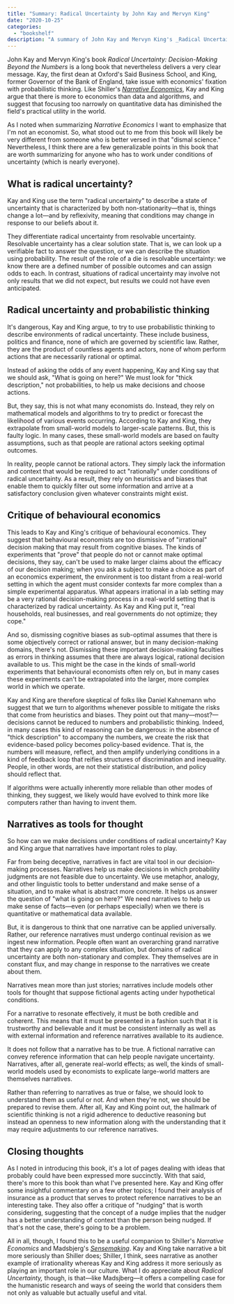 ```yaml
---
title: "Summary: Radical Uncertainty by John Kay and Mervyn King"
date: "2020-10-25"
categories:
  - "bookshelf"
description: "A summary of John Kay and Mervyn King's _Radical Uncertainty_."
---
```

John Kay and Mervyn King's book _Radical Uncertainty: Decision-Making Beyond the Numbers_ is a long book that nevertheless delivers a very clear message. Kay, the first dean at Oxford's Said Business School, and King, former Governor of the Bank of England, take issue with economics' fixation with probabilistic thinking. Like Shiller's [_Narrative Economics_](https://mobydiction.ca/blog/review-shiller-narrative-economics), Kay and King argue that there is more to economics than data and algorithms, and suggest that focusing too narrowly on quantitative data has diminished the field's practical utility in the world.

As I noted when summarizing _Narrative Economics_ I want to emphasize that I'm not an economist. So, what stood out to me from this book will likely be very different from someone who is better versed in that "dismal science." Nevertheless, I think there are a few generalizable points in this book that are worth summarizing for anyone who has to work under conditions of uncertainty (which is nearly everyone).

## What is radical uncertainty?

Kay and King use the term "radical uncertainty" to describe a state of uncertainty that is characterized by both non-stationarity—that is, things change a lot—and by reflexivity, meaning that conditions may change in response to our beliefs about it.

They differentiate radical uncertainty from resolvable uncertainty. Resolvable uncertainty has a clear solution state. That is, we can look up a verifiable fact to answer the question, or we can describe the situation using probability. The result of the role of a die is resolvable uncertainty: we know there are a defined number of possible outcomes and can assign odds to each. In contrast, situations of radical uncertainty may involve not only results that we did not expect, but results we could not have even anticipated.

## Radical uncertainty and probabilistic thinking

It's dangerous, Kay and King argue, to try to use probabilistic thinking to describe environments of radical uncertainty. These include business, politics and finance, none of which are governed by scientific law. Rather, they are the product of countless agents and actors, none of whom perform actions that are necessarily rational or optimal.

Instead of asking the odds of any event happening, Kay and King say that we should ask, "What is going on here?" We must look for "thick description," not probabilities, to help us make decisions and choose actions.

But, they say, this is not what many economists do. Instead, they rely on mathematical models and algorithms to try to predict or forecast the likelihood of various events occurring. According to Kay and King, they extrapolate from small-world models to larger-scale patterns. But, this is faulty logic. In many cases, these small-world models are based on faulty assumptions, such as that people are rational actors seeking optimal outcomes.

In reality, people cannot be rational actors. They simply lack the information and context that would be required to act "rationally" under conditions of radical uncertainty. As a result, they rely on heuristics and biases that enable them to quickly filter out some information and arrive at a satisfactory conclusion given whatever constraints might exist.

## Critique of behavioural economics

This leads to Kay and King's critique of behavioural economics. They suggest that behavioural economists are too dismissive of "irrational" decision making that may result from cognitive biases. The kinds of experiments that "prove" that people do not or cannot make optimal decisions, they say, can't be used to make larger claims about the efficacy of our decision making; when you ask a subject to make a choice as part of an economics experiment, the environment is too distant from a real-world setting in which the agent must consider contexts far more complex than a simple experimental apparatus. What appears irrational in a lab setting may be a very rational decision-making process in a real-world setting that is characterized by radical uncertainty. As Kay and King put it, "real households, real businesses, and real governments do not optimize; they cope."

And so, dismissing cognitive biases as sub-optimal assumes that there is some objectively correct or rational answer, but in many decision-making domains, there's not. Dismissing these important decision-making faculties as errors in thinking assumes that there are always logical, rational decision available to us. This might be the case in the kinds of small-world experiments that behavioural economists often rely on, but in many cases these experiments can't be extrapolated into the larger, more complex world in which we operate.

Kay and King are therefore skeptical of folks like Daniel Kahnemann who suggest that we turn to algorithms whenever possible to mitigate the risks that come from heuristics and biases. They point out that many—most?—decisions cannot be reduced to numbers and probabilistic thinking. Indeed, in many cases this kind of reasoning can be dangerous: in the absence of "thick description" to accompany the numbers, we create the risk that evidence-based policy becomes policy-based evidence. That is, the numbers will measure, reflect, and then amplify underlying conditions in a kind of feedback loop that reifies structures of discrimination and inequality. People, in other words, are not their statistical distribution, and policy should reflect that.

If algorithms were actually inherently more reliable than other modes of thinking, they suggest, we likely would have evolved to think more like computers rather than having to invent them.

## Narratives as tools for thought

So how can we make decisions under conditions of radical uncertainty? Kay and King argue that narratives have important roles to play.

Far from being deceptive, narratives in fact are vital tool in our decision-making processes. Narratives help us make decisions in which probability judgments are not feasible due to uncertainty. We use metaphor, analogy, and other linguistic tools to better understand and make sense of a situation, and to make what is abstract more concrete. It helps us answer the question of "what is going on here?" We need narratives to help us make sense of facts—even (or perhaps especially) when we there is quantitative or mathematical data available.

But, it is dangerous to think that one narrative can be applied universally. Rather, our reference narratives must undergo continual revision as we ingest new information. People often want an overarching grand narrative that they can apply to any complex situation, but domains of radical uncertainty are both non-stationary and complex. They themselves are in constant flux, and may change in response to the narratives we create about them.

Narratives mean more than just stories; narratives include models other tools for thought that suppose fictional agents acting under hypothetical conditions.

For a narrative to resonate effectively, it must be both credible and coherent. This means that it must be presented in a fashion such that it is trustworthy and believable and it must be consistent internally as well as with external information and reference narratives available to its audience.

It does not follow that a narrative has to be true. A fictional narrative can convey reference information that can help people navigate uncertainty. Narratives, after all, generate real-world effects; as well, the kinds of small-world models used by economists to explicate large-world matters are themselves narratives.

Rather than referring to narratives as true or false, we should look to understand them as useful or not. And when they're not, we should be prepared to revise them. After all, Kay and King point out, the hallmark of scientific thinking is not a rigid adherence to deductive reasoning but instead an openness to new information along with the understanding that it may require adjustments to our reference narratives.

## Closing thoughts

As I noted in introducing this book, it's a lot of pages dealing with ideas that probably could have been expressed more succinctly. With that said, there's more to this book than what I've presented here. Kay and King offer some insightful commentary on a few other topics; I found their analysis of insurance as a product that serves to protect reference narratives to be an interesting take. They also offer a critique of "nudging" that is worth considering, suggesting that the concept of a nudge implies that the nudger has a better understanding of context than the person being nudged. If that's not the case, there's going to be a problem.

All in all, though, I found this to be a useful companion to Shiller's _Narrative Economics_ and Madsbjerg's [_Sensemaking_](https://mobydiction.ca/blog/summary-sensemaking-by-christian-madsbjerg). Kay and King take narrative a bit more seriously than Shiller does; Shiller, I think, sees narrative as another example of irrationality whereas Kay and King address it more seriously as playing an important role in our culture. What I do appreciate about _Radical Uncertainty,_ though, is that—like Madsjberg—it offers a compelling case for the humanistic research and ways of seeing the world that considers them not only as valuable but actually useful and vital.
